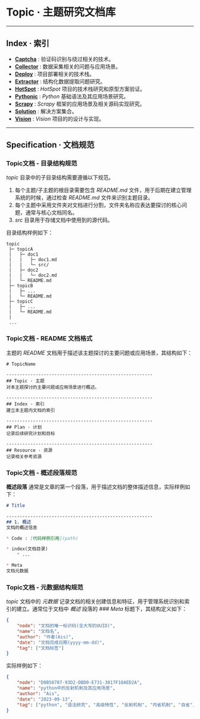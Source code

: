 # Topic · 主题研究文档库

--------------------------------------------------
## Index · 索引
* **[Captcha](./Captcha/README.md)** : 验证码识别与绕过相关的技术。
* **[Collector](./Collector/README.md)** : 数据采集相关的问题与应用场景。 
* **[Deploy](./Deploy/README.md)** : 项目部署相关的技术栈。
* **[Extractor](./Extractor/README.md)** : 结构化数据提取问题研究。
* **[HotSpot](./HotSpot/README.md)** : *HotSpot* 项目的技术栈研究和原型方案验证。
* **[Pythonic](./Pythonic/README.md)** : *Python* 基础语法及其应用场景研究。
* **[Scrapy](./Scrapy/README.md)** : *Scrapy* 框架的应用场景及相关源码实现研究。
* **[Solution](./Solution/README.md)** : 解决方案集合。
* **[Vision](./Vision/README.md)** : *Vision* 项目的的设计与实现。

--------------------------------------------------
## Specification · 文档规范

### Topic文档 - 目录结构规范
*topic* 目录中的子目录结构需要遵循以下规范。
1. 每个主题/子主题的根目录需要包含 *README.md* 文件，用于后期在建立管理系统的时候，通过检查 *README.md* 文件来识别主题目录。
2. 每个主题中采用文件夹对文档进行分割，文件夹名称应表达要探讨的核心问题，通常与核心文档同名。
3. *src* 目录用于存储文档中使用到的源代码。

目录结构样例如下：
```
topic
 ├─ topicA
 |   ├─ doc1
 |   |   ├─ doc1.md
 |   |   └─ src/
 |   ├─ doc2
 |   |   └─ doc2.md
 |   └─ README.md
 ├─ topicB
 |   ├─ ...
 |   └─ README.md
 ├─ topicC
 |   ├─ ...
 |   └─ README.md
 |
 ...
```

### Topic文档 - README 文档格式
主题的 *README* 文档用于描述该主题探讨的主要问题或应用场景，其结构如下：
```
# TopicName

-------------------------------------------------------
## Topic · 主题
对本主题探讨的主要问题或应用场景进行概述。

-------------------------------------------------------
## Index · 索引
建立本主题内文档的索引

-------------------------------------------------------
## Plan · 计划
记录后续研究计划和目标

-------------------------------------------------------
## Resource · 资源
记录相关参考资源
``` 

### Topic文档 - 概述段落规范
**概述段落** 通常是文章的第一个段落，用于描述文档的整体描述信息，实际样例如下：

```md
# Title 

-------------------------------------------------------
## 1. 概述
文档的概述信息

* Code : [代码样例引用](path)

* index(文档目录)
    * ...

* Meta
文档元数据
```


### Topic文档 - 元数据结构规范
*topic* 文档中的 *元数据* 记录文档的相关创建信息和特征，用于管理系统识别和索引的建立。通常位于文档中 *概述* 段落的 *### Meta* 标题下，其结构定义如下：

```json
{
    "node": "文档的唯一标识码(全大写的UUID)",
    "name": "文档名",
    "author": "作者(Ais)",
    "date": "文档完成日期(yyyy-mm-dd)",
    "tag": ["文档标签"] 
}
```

实际样例如下：

```json
{
    "node": "D0B58787-93D2-DBD0-E731-3817F18AED2A",
    "name": "python中的反射机制及其应用场景",
    "author": "Ais",
    "date": "2023-09-13",
    "tag": ["python", "语法研究", "高级特性", "反射机制", "内省机制", "自省", "动态构建"]
}
```